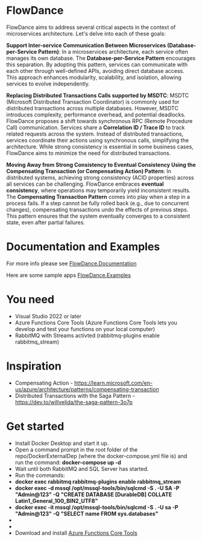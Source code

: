 # FlowDance
FlowDance aims to address several critical aspects in the context of microservices architecture. Let's delve into each of these goals:

**Support Inter-service Communication Between Microservices (Database-per-Service Pattern)**:
    In a microservices architecture, each service often manages its own database. The **Database-per-Service Pattern** encourages this separation.
    By adopting this pattern, services can communicate with each other through well-defined APIs, avoiding direct database access.
    This approach enhances modularity, scalability, and isolation, allowing services to evolve independently.

**Replacing Distributed Transactions Calls supported by MSDTC**:
    MSDTC (Microsoft Distributed Transaction Coordinator) is commonly used for distributed transactions across multiple databases.
    However, MSDTC introduces complexity, performance overhead, and potential deadlocks.
    FlowDance proposes a shift towards synchronous RPC (Remote Procedure Call) communication.
    Services share a **Correlation ID / Trace ID** to track related requests across the system.
    Instead of distributed transactions, services coordinate their actions using synchronous calls, simplifying the architecture.
    While strong consistency is essential in some business cases, FlowDance aims to minimize the need for distributed transactions.

**Moving Away from Strong Consistency to Eventual Consistency Using the Compensating Transaction (or Compensating Action) Pattern**:
    In distributed systems, achieving strong consistency (ACID properties) across all services can be challenging.
    FlowDance embraces **eventual consistency**, where operations may temporarily yield inconsistent results.
    The **Compensating Transaction Pattern** comes into play when a step in a process fails.
    If a step cannot be fully rolled back (e.g., due to concurrent changes), compensating transactions undo the effects of previous steps.
    This pattern ensures that the system eventually converges to a consistent state, even after partial failures.

 # Documentation and Examples

For more info please see [FlowDance.Documentation](https://olahallvall.github.io/FlowDance.Documentation/)

Here are some sample apps [FlowDance.Examples](https://github.com/olahallvall/FlowDance.Examples)

# You need
* Visual Studio 2022 or later
* Azure Functions Core Tools (Azure Functions Core Tools lets you develop and test your functions on your local computer)
* RabbitMQ with Streams activted (rabbitmq-plugins enable rabbitmq_stream)

# Inspiration
* Compensating Action - https://learn.microsoft.com/en-us/azure/architecture/patterns/compensating-transaction
* Distributed Transactions with the Saga Pattern - https://dev.to/willvelida/the-saga-pattern-3o7p

# Get started
* Install Docker Desktop and start it up.
* Open a command prompt in the root folder of the repo/DockerExternalDep (where the docker-compose.yml file is) and run the command: **docker-compose up -d**
* Wait until both RabbitMQ and SQL Server has started.
* Run the commands: 
*  **docker exec rabbitmq rabbitmq-plugins enable rabbitmq_stream**
*  **docker exec -d mssql /opt/mssql-tools/bin/sqlcmd -S . -U SA -P "Admin@123" -Q "CREATE DATABASE [DurableDB] COLLATE Latin1_General_100_BIN2_UTF8"**
*  **docker exec -it mssql /opt/mssql-tools/bin/sqlcmd -S . -U sa -P "Admin@123" -Q "SELECT name FROM sys.databases"**
* 
* 
* Download and install [Azure Functions Core Tools](https://go.microsoft.com/fwlink/?linkid=2174087)
